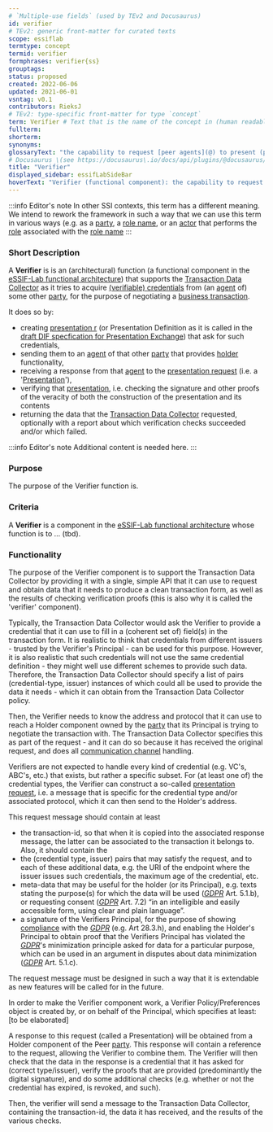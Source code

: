 ```yaml
---
# `Multiple-use fields` (used by TEv2 and Docusaurus)
id: verifier
# TEv2: generic front-matter for curated texts
scope: essiflab
termtype: concept
termid: verifier
formphrases: verifier{ss}
grouptags:
status: proposed
created: 2022-06-06
updated: 2021-06-01
vsntag: v0.1
contributors: RieksJ
# TEv2: type-specific front-matter for type `concept`
term: Verifier # Text that is the name of the concept in (human readable) texts.
fullterm:
shorterm:
synonyms:
glossaryText: "the capability to request [peer agents](@) to present (provide) data from credentials (of a specified kind, issued by specified [parties](@)), and to verify such responses (check structure, signatures, dates), according to its [principal](@)'s [verifier policy](@)."
# Docusaurus \(see https://docusaurus\.io/docs/api/plugins/@docusaurus/plugin-content-docs#markdown-front-matter\):
title: "Verifier"
displayed_sidebar: essifLabSideBar
hoverText: "Verifier (functional component): the capability to request Peer Agents to present (provide) data from credentials (of a specified kind, issued by specified Parties), and to verify such responses (check structure, signatures, dates), according to its Principal's Verifier Policy."
---
```


:::info Editor's note
In other SSI contexts, this term has a different meaning. We intend to rework the framework in such a way that we can use this term in various ways (e.g. as a [party](@), a [role name](@), or an [actor](@) that performs the [role](@) associated with the [role name](@)
:::

### Short Description
A **Verifier** is is an (architectural) function (a functional component in the [eSSIF-Lab functional architecture](../essifLab-fw-func-arch)) that supports the [Transaction Data Collector](@) as it tries to acquire [(verifiable) credentials](@) from (an [agent](@) of) some other [party](@), for the purpose of negotiating a [business transaction](@).

It does so by:
- creating [presentation r](@) (or Presentation Definition as it is called in the [draft DIF specfication for Presentation Exchange](https://identity.foundation/presentation-exchange)) that ask for such credentials,
- sending them to an [agent](@) of that other [party](@) that provides [holder](@) functionality,
- receiving a response from that [agent](@) to the [presentation request](@) (i.e. a '[Presentation](@)'),
- verifying that [presentation](@), i.e. checking the signature and other proofs of the veracity of both the construction of the presentation and its contents
- returning the data that the [Transaction Data Collector](@) requested, optionally with a report about which verification checks succeeded and/or which failed.

:::info Editor's note
Additional content is needed here.
:::

### Purpose
The purpose of the Verifier function is.

### Criteria
A **Verifier** is a component in the [eSSIF-Lab functional architecture](../essifLab-fw-func-arch) whose function is to ... (tbd).

### Functionality

The purpose of the Verifier component is to support the Transaction Data Collector by providing it with a single, simple API that it can use to request and obtain data that it needs to produce a clean transaction form, as well as the results of checking verification proofs (this is also why it is called the 'verifier' component).

Typically, the Transaction Data Collector would ask the Verifier to provide a credential that it can use to fill in a (coherent set of) field(s) in the transaction form. It is realistic to think that credentials from different issuers - trusted by the Verifier's Principal - can be used for this purpose. However, it is also realistic that such credentials will not use the same credential definition - they might well use different schemes to provide such data. Therefore, the Transaction Data Collector should specify a list of pairs (credential-type, issuer) instances of which could all be used to provide the data it needs - which it can obtain from the Transaction Data Collector policy.

Then, the Verifier needs to know the address and protocol that it can use to reach a Holder component owned by the [party](@) that its Principal is trying to negotiate the transaction with. The Transaction Data Collector specifies this as part of the request - and it can do so because it has received the original request, and does all [communication channel](@) handling.

Verifiers are not expected to handle every kind of credential (e.g. VC's, ABC's, etc.) that exists, but rather a specific subset. For (at least one of) the credential types, the Verifier can construct a so-called [presentation request](@), i.e. a message that is specific for the credential type and/or associated protocol, which it can then send to the Holder's address.

This request message should contain at least

-   the transaction-id, so that when it is copied into the associated response message, the latter can be associated to the transaction it belongs to. Also, it should contain the
-   the (credential type, issuer) pairs that may satisfy the request, and to each of these additional data, e.g. the URI of the endpoint where the issuer issues such credentials, the maximum age of the credential, etc.
-   meta-data that may be useful for the holder (or its Principal), e.g. texts stating the purpose(s) for which the data will be used ([*GDPR*](https://eur-lex.europa.eu/legal-content/EN/TXT/HTML/?uri=CELEX:32016R0679&from=EN) Art. 5.1.b), or requesting consent ([*GDPR*](https://eur-lex.europa.eu/legal-content/EN/TXT/HTML/?uri=CELEX:32016R0679&from=EN) Art. 7.2) “in an intelligible and easily accessible form, using clear and plain language”.
-   a signature of the Verifiers Principal, for the purpose of showing [compliance](@) with the [*GDPR*](https://eur-lex.europa.eu/legal-content/EN/TXT/HTML/?uri=CELEX:32016R0679&from=EN) (e.g. Art 28.3.h), and enabling the Holder's Principal to obtain proof that the Verifiers Principal has violated the [*GDPR*](https://eur-lex.europa.eu/legal-content/EN/TXT/HTML/?uri=CELEX:32016R0679&from=EN)'s minimization principle asked for data for a particular purpose, which can be used in an argument in disputes about data minimization ([*GDPR*](https://eur-lex.europa.eu/legal-content/EN/TXT/HTML/?uri=CELEX:32016R0679&from=EN) Art. 5.1.c).

The request message must be designed in such a way that it is extendable as new features will be called for in the future.

In order to make the Verifier component work, a Verifier Policy/Preferences object is created by, or on behalf of the Principal, which specifies at least: \[to be elaborated\]

A response to this request (called a Presentation) will be obtained from a Holder component of the Peer [party](@). This response will contain a reference to the request, allowing the Verifier to combine them. The Verifier will then check that the data in the response is a credential that it has asked for (correct type/issuer), verify the proofs that are provided (predominantly the digital signature), and do some additional checks (e.g. whether or not the credential has expired, is revoked, and such).

Then, the verifier will send a message to the Transaction Data Collector, containing the transaction-id, the data it has received, and the results of the various checks.
